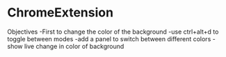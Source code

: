 # ChromeExtension

Objectives
-First to change the color of the background
-use ctrl+alt+d to toggle between modes
-add a panel to switch between different colors
-show live change in color of background